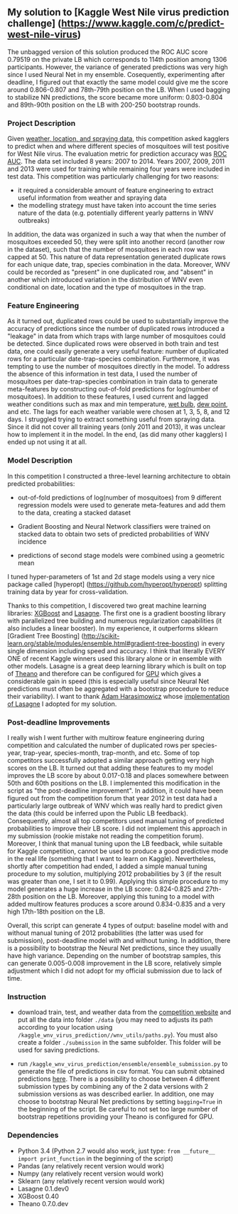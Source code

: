 ## My solution to [Kaggle West Nile virus prediction challenge] (https://www.kaggle.com/c/predict-west-nile-virus)

The unbagged version of this solution produced the ROC AUC score 0.79519 on the private LB which corresponds to
114th position among 1306 participants. However, the variance of generated predictions was very high since I used Neural Net in my ensemble. Cosequently, experimenting after deadline, I figured out that exactly the same model could give me the score around 0.806-0.807 and 78th-79th position on the LB. When I used bagging to stabilize NN predictions, the score became more uniform: 0.803-0.804 and 89th-90th position on the LB with 200-250 bootstrap rounds. 

### Project Description 

Given [weather, location, and spraying data](https://www.kaggle.com/c/predict-west-nile-virus/data), this competition asked kagglers to predict when 
and where different species of mosquitoes will test positive for West Nile virus.
The evaluation metric for prediction accuracy was [ROC AUC](https://en.wikipedia.org/wiki/Receiver_operating_characteristic).
The data set included 8 years: 2007 to 2014. Years 2007, 2009, 2011 and 2013 were used for training while remaining four years
were included in test data. This competition was particularly challenging for two reasons:

- it required a considerable amount of feature engineering to extract useful information from weather and spraying data
- the modelling strategy must have taken into account the time series nature of the data (e.g. potentially different
yearly patterns in WNV outbreaks) 

In addition, the data was organized in such a way that when the number of mosquitoes exceeded 50, they were split into
another record (another row in the dataset), such that the number of mosquitoes in each row was capped at 50. This
nature of data representation generated duplicate rows for each unique date, trap, species combination in the data.
Moreover, WNV could be recorded as "present" in one duplicated row, and "absent" in another which introduced variation in the distribution of WNV even conditional on date, location and the type of mosquitoes in the trap.

### Feature Engineering

As it turned out, duplicated rows could be used to substantially improve the accuracy of predictions since the number of duplicated rows
introduced a "leakage" in data from which traps with large number of mosquitoes could be detected. Since duplicated rows
were observed in both train and test data, one could easily generate a very useful 
feature: number of duplicated rows for a particular date-trap-species combination. Furthermore, it was tempting to use the 
number of mosquitoes directly in the model. To address the absence of this information in test data, I used the number of 
mosquitoes per date-trap-species combination in train data to generate meta-features by constructing out-of-fold predictions
for log(number of mosquitoes).
In addition to these features, I used current and lagged weather conditions such as max and min temperature, [wet bulb](https://en.wikipedia.org/wiki/Wet-bulb_temperature),
[dew point](https://en.wikipedia.org/wiki/Dew_point), and etc. The lags for each weather variable were chosen at 1, 3, 5, 8, and 12 days.
I struggled trying to extract something useful from spraying data. Since it did not cover all training years (only 2011 and 2013),
it was unclear how to implement it in the model. In the end, (as did many other kagglers) I ended up not using it at all.

### Model Description

In this competition I constructed a three-level learning architecture to obtain predicted probabilities:

- out-of-fold predictions of log(number of mosquitoes) from 9 different regression models were used to generate meta-features and add them to the data, creating a stacked dataset

- Gradient Boosting and Neural Network classifiers were trained on stacked data to obtain two sets of predicted probabilities of WNV incidence

- predictions of second stage models were combined using a geometric mean

I tuned hyper-parameters of 1st and 2d stage models using a very nice package called [hyperopt] (https://github.com/hyperopt/hyperopt) splitting training data by year for cross-validation.

Thanks to this competition, I discovered two great machine learning libraries: [XGBoost](https://github.com/dmlc/xgboost) and
[Lasagne](https://github.com/Lasagne/Lasagne). The first one is a gradient boosting library with parallelized tree building
and numerous regularization capabilities (it also includes a linear booster). In my experience, it outperforms sklearn
[Gradient Tree Boosting] (http://scikit-learn.org/stable/modules/ensemble.html#gradient-tree-boosting) in every single
dimension including speed and accuracy. I think that literally EVERY ONE of recent Kaggle winners used this library alone or
in ensemble with other models.
Lasagne is a great deep learning library which is built on top of [Theano](https://github.com/Theano/Theano) and therefore
can be configured for [GPU](http://deeplearning.net/software/theano/tutorial/using_gpu.html) which gives a considerable gain
in speed (this is especially useful since Neural Net predictions must often be aggregated with a bootstrap procedure to reduce their
variability). I want to thank [Adam Harasimowicz](https://www.kaggle.com/aharasim) whose [implementation of Lasagne](https://github.com/ahara/kaggle_otto)
I adopted for my solution.

### Post-deadline Improvements

I really wish I went further with multirow feature engineering during competition and calculated
the number of duplicated rows per species-year, trap-year, species-month, trap-month, and etc. Some of top competitors
successfully adopted a similar approach getting very high scores on the LB.
It turned out that adding these features to my model improves the LB score by about 0.017-0.18 and places somewhere between 50th and 60th positions on the LB. I implemented this modification in the script as "the post-deadline improvement".
In addition, it could have been figured out from the competition forum that year 2012 in test data had a particularly large
outbreak of WNV which was really hard to predict given the data (this could be inferred upon the Public LB feedback).
Consequently, almost all top competitors used manual tuning of predicted probabilities to improve their LB score.
I did not implement this approach in my submission (rookie mistake not reading the competition forum). Moreover, I think
that manual tuning upon the LB feedback, while suitable for Kaggle competition, cannot be used to produce a good predictive
mode in the real life (something that I want to learn on Kaggle). Nevertheless, shortly after competition had ended,
I added a simple manual tuning procedure to my solution, multiplying 2012 probabilities by 3 (if the result was greater than one, I set it to 0.99).
Applying this simple procedure to my model generates a huge increase in the LB score: 0.824-0.825 and 27th-28th position on the LB. Moreover, applying this tuning to a model with added multirow features produces a score around 0.834-0.835 and a very high 17th-18th position on the LB.

Overall, this script can generate 4 types of output: baseline model with and without manual tuning of 2012 probabilities (the latter was used for submission),
post-deadline model with and without tuning. In addition, there is a possibility to bootstrap the Neural Net predictions, since they usually have high variance.
Depending on the number of bootstrap samples, this can generate 0.005-0.008 improvement in the LB score, relatively simple adjustment which I did not adopt for my official submission due to lack of time.

### Instruction

- download train, test, and weather data from the [competition website](https://www.kaggle.com/c/predict-west-nile-virus/data) and put all the data
into folder ```./data``` (you may need to adjusts its path according to your location using ```/kaggle_wnv_virus_prediction//wnv_utils/paths.py```). You must also create a folder ```./submission``` in the same subfolder. This folder
will be used for saving predictions.

- run ```/kaggle_wnv_virus_prediction/ensemble/ensemble_submission.py``` to generate the file of predictions in csv format. You can submit obtained predictions [here](https://www.kaggle.com/c/predict-west-nile-virus/submissions/attach).
 There is a possibility to choose between 4 different submission types by combining any of the 2 data versions with 2 submission versions as was described earlier. In addition, one may choose to bootstrap Neural Net predictions by setting ```bagging=True``` in the beginning of the script. Be careful to not set too large number of bootstrap repetitions providing your Theano is configured for GPU.
 
### Dependencies
- Python 3.4 (Python 2.7 would also work, just type: ```from __future__ import print_function``` in the beginning of the script)
- Pandas (any relatively recent version would work)
- Numpy (any relatively recent version would work)
- Sklearn (any relatively recent version would work)
- Lasagne 0.1.dev0
- XGBoost 0.40
- Theano 0.7.0.dev
